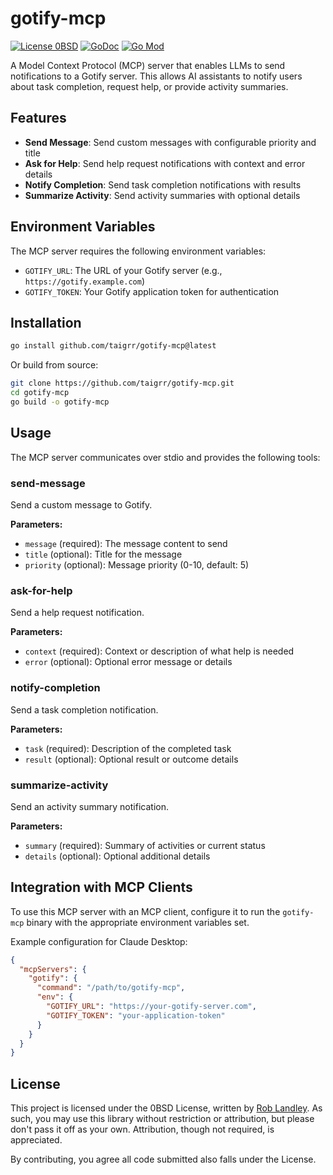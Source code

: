 # gotify-mcp

[![License 0BSD](https://img.shields.io/badge/License-0BSD-pink.svg)](https://opensource.org/licenses/0BSD)
[![GoDoc](https://godoc.org/github.com/taigrr/gotify-mcp?status.svg)](https://godoc.org/github.com/taigrr/gotify-mcp)
[![Go Mod](https://img.shields.io/badge/go.mod-v1.23-blue)](go.mod)

A Model Context Protocol (MCP) server that enables LLMs to send notifications to a Gotify server.
This allows AI assistants to notify users about task completion, request help, or provide activity summaries.

## Features

- **Send Message**: Send custom messages with configurable priority and title
- **Ask for Help**: Send help request notifications with context and error details
- **Notify Completion**: Send task completion notifications with results
- **Summarize Activity**: Send activity summaries with optional details

## Environment Variables

The MCP server requires the following environment variables:

- `GOTIFY_URL`: The URL of your Gotify server (e.g., `https://gotify.example.com`)
- `GOTIFY_TOKEN`: Your Gotify application token for authentication

## Installation

```bash
go install github.com/taigrr/gotify-mcp@latest
```

Or build from source:

```bash
git clone https://github.com/taigrr/gotify-mcp.git
cd gotify-mcp
go build -o gotify-mcp
```

## Usage

The MCP server communicates over stdio and provides the following tools:

### send-message
Send a custom message to Gotify.

**Parameters:**
- `message` (required): The message content to send
- `title` (optional): Title for the message
- `priority` (optional): Message priority (0-10, default: 5)

### ask-for-help
Send a help request notification.

**Parameters:**
- `context` (required): Context or description of what help is needed
- `error` (optional): Optional error message or details

### notify-completion
Send a task completion notification.

**Parameters:**
- `task` (required): Description of the completed task
- `result` (optional): Optional result or outcome details

### summarize-activity
Send an activity summary notification.

**Parameters:**
- `summary` (required): Summary of activities or current status
- `details` (optional): Optional additional details

## Integration with MCP Clients

To use this MCP server with an MCP client, configure it to run the `gotify-mcp` binary with the appropriate environment variables set.

Example configuration for Claude Desktop:

```json
{
  "mcpServers": {
    "gotify": {
      "command": "/path/to/gotify-mcp",
      "env": {
        "GOTIFY_URL": "https://your-gotify-server.com",
        "GOTIFY_TOKEN": "your-application-token"
      }
    }
  }
}
```

## License

This project is licensed under the 0BSD License, written by [Rob Landley](https://github.com/landley).
As such, you may use this library without restriction or attribution, but please don't pass it off as your own.
Attribution, though not required, is appreciated.

By contributing, you agree all code submitted also falls under the License.